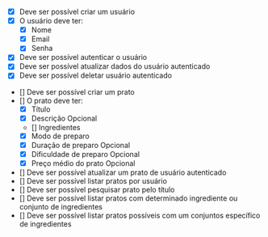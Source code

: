 - [x] Deve ser possível criar um usuário
- [x] O usuário deve ter:
  - [x] Nome
  - [x] Email
  - [x] Senha
- [x] Deve ser possível autenticar o usuário
- [x] Deve ser possível atualizar dados do usuário autenticado
- [x] Deve ser possível deletar usuário autenticado
- [] Deve ser possível criar um prato
- [] O prato deve ter:
  - [x] Título
  - [x] Descrição Opcional
  - [] Ingredientes
  - [x] Modo de preparo
  - [x] Duração de preparo Opcional
  - [x] Dificuldade de preparo Opcional
  - [x] Preço médio do prato Opcional
- [] Deve ser possível atualizar um prato de usuário autenticado
- [] Deve ser possível listar pratos por usuário
- [] Deve ser possível pesquisar prato pelo título
- [] Deve ser possível listar pratos com determinado ingrediente ou conjunto de ingredientes
- [] Deve ser possível listar pratos possíveis com um conjuntos específico de ingredientes
